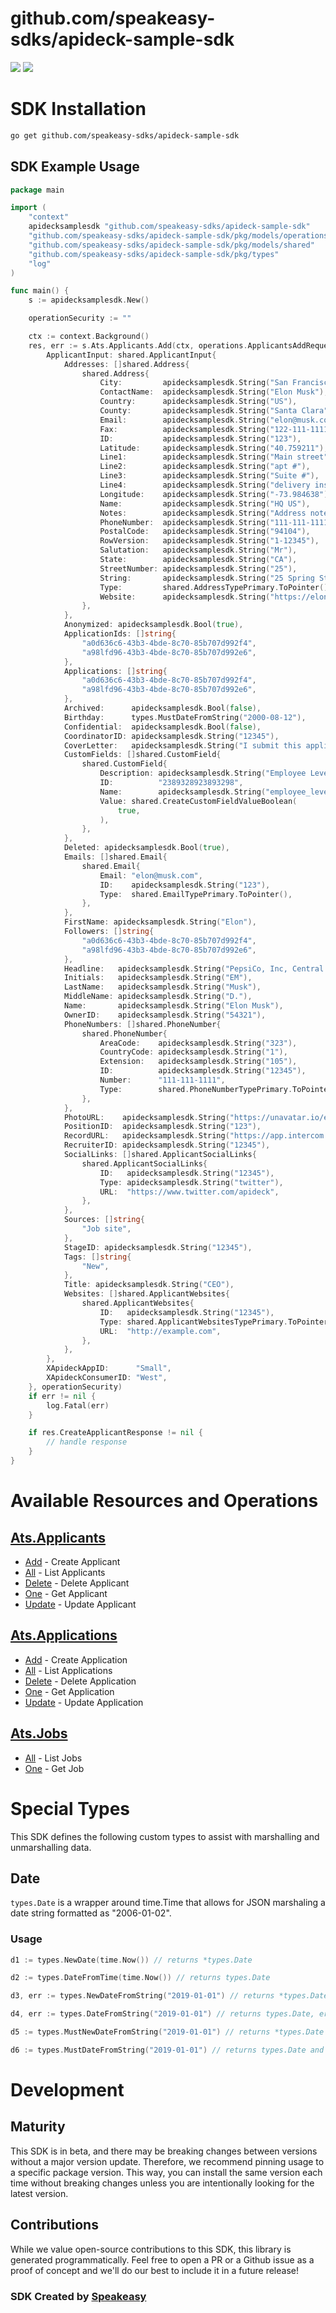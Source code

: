 # github.com/speakeasy-sdks/apideck-sample-sdk

<div align="left">
    <a href="https://speakeasyapi.dev/"><img src="https://custom-icon-badges.demolab.com/badge/-Built%20By%20Speakeasy-212015?style=for-the-badge&logoColor=FBE331&logo=speakeasy&labelColor=545454" /></a>
    <a href="https://github.com/speakeasy-sdks/apideck-sample-sdk.git/actions"><img src="https://img.shields.io/github/actions/workflow/status/speakeasy-sdks/apideck-sample-sdk/speakeasy_sdk_generation.yml?style=for-the-badge" /></a>
    
</div>

<!-- Start SDK Installation -->
# SDK Installation

```bash
go get github.com/speakeasy-sdks/apideck-sample-sdk
```
<!-- End SDK Installation -->

## SDK Example Usage
<!-- Start SDK Example Usage -->


```go
package main

import (
	"context"
	apidecksamplesdk "github.com/speakeasy-sdks/apideck-sample-sdk"
	"github.com/speakeasy-sdks/apideck-sample-sdk/pkg/models/operations"
	"github.com/speakeasy-sdks/apideck-sample-sdk/pkg/models/shared"
	"github.com/speakeasy-sdks/apideck-sample-sdk/pkg/types"
	"log"
)

func main() {
	s := apidecksamplesdk.New()

	operationSecurity := ""

	ctx := context.Background()
	res, err := s.Ats.Applicants.Add(ctx, operations.ApplicantsAddRequest{
		ApplicantInput: shared.ApplicantInput{
			Addresses: []shared.Address{
				shared.Address{
					City:         apidecksamplesdk.String("San Francisco"),
					ContactName:  apidecksamplesdk.String("Elon Musk"),
					Country:      apidecksamplesdk.String("US"),
					County:       apidecksamplesdk.String("Santa Clara"),
					Email:        apidecksamplesdk.String("elon@musk.com"),
					Fax:          apidecksamplesdk.String("122-111-1111"),
					ID:           apidecksamplesdk.String("123"),
					Latitude:     apidecksamplesdk.String("40.759211"),
					Line1:        apidecksamplesdk.String("Main street"),
					Line2:        apidecksamplesdk.String("apt #"),
					Line3:        apidecksamplesdk.String("Suite #"),
					Line4:        apidecksamplesdk.String("delivery instructions"),
					Longitude:    apidecksamplesdk.String("-73.984638"),
					Name:         apidecksamplesdk.String("HQ US"),
					Notes:        apidecksamplesdk.String("Address notes or delivery instructions."),
					PhoneNumber:  apidecksamplesdk.String("111-111-1111"),
					PostalCode:   apidecksamplesdk.String("94104"),
					RowVersion:   apidecksamplesdk.String("1-12345"),
					Salutation:   apidecksamplesdk.String("Mr"),
					State:        apidecksamplesdk.String("CA"),
					StreetNumber: apidecksamplesdk.String("25"),
					String:       apidecksamplesdk.String("25 Spring Street, Blackburn, VIC 3130"),
					Type:         shared.AddressTypePrimary.ToPointer(),
					Website:      apidecksamplesdk.String("https://elonmusk.com"),
				},
			},
			Anonymized: apidecksamplesdk.Bool(true),
			ApplicationIds: []string{
				"a0d636c6-43b3-4bde-8c70-85b707d992f4",
				"a98lfd96-43b3-4bde-8c70-85b707d992e6",
			},
			Applications: []string{
				"a0d636c6-43b3-4bde-8c70-85b707d992f4",
				"a98lfd96-43b3-4bde-8c70-85b707d992e6",
			},
			Archived:      apidecksamplesdk.Bool(false),
			Birthday:      types.MustDateFromString("2000-08-12"),
			Confidential:  apidecksamplesdk.Bool(false),
			CoordinatorID: apidecksamplesdk.String("12345"),
			CoverLetter:   apidecksamplesdk.String("I submit this application to express my sincere interest in the API developer position. In the previous role, I was responsible for leadership and ..."),
			CustomFields: []shared.CustomField{
				shared.CustomField{
					Description: apidecksamplesdk.String("Employee Level"),
					ID:          "2389328923893298",
					Name:        apidecksamplesdk.String("employee_level"),
					Value: shared.CreateCustomFieldValueBoolean(
						true,
					),
				},
			},
			Deleted: apidecksamplesdk.Bool(true),
			Emails: []shared.Email{
				shared.Email{
					Email: "elon@musk.com",
					ID:    apidecksamplesdk.String("123"),
					Type:  shared.EmailTypePrimary.ToPointer(),
				},
			},
			FirstName: apidecksamplesdk.String("Elon"),
			Followers: []string{
				"a0d636c6-43b3-4bde-8c70-85b707d992f4",
				"a98lfd96-43b3-4bde-8c70-85b707d992e6",
			},
			Headline:   apidecksamplesdk.String("PepsiCo, Inc, Central Perk"),
			Initials:   apidecksamplesdk.String("EM"),
			LastName:   apidecksamplesdk.String("Musk"),
			MiddleName: apidecksamplesdk.String("D."),
			Name:       apidecksamplesdk.String("Elon Musk"),
			OwnerID:    apidecksamplesdk.String("54321"),
			PhoneNumbers: []shared.PhoneNumber{
				shared.PhoneNumber{
					AreaCode:    apidecksamplesdk.String("323"),
					CountryCode: apidecksamplesdk.String("1"),
					Extension:   apidecksamplesdk.String("105"),
					ID:          apidecksamplesdk.String("12345"),
					Number:      "111-111-1111",
					Type:        shared.PhoneNumberTypePrimary.ToPointer(),
				},
			},
			PhotoURL:    apidecksamplesdk.String("https://unavatar.io/elon-musk"),
			PositionID:  apidecksamplesdk.String("123"),
			RecordURL:   apidecksamplesdk.String("https://app.intercom.io/contacts/12345"),
			RecruiterID: apidecksamplesdk.String("12345"),
			SocialLinks: []shared.ApplicantSocialLinks{
				shared.ApplicantSocialLinks{
					ID:   apidecksamplesdk.String("12345"),
					Type: apidecksamplesdk.String("twitter"),
					URL:  "https://www.twitter.com/apideck",
				},
			},
			Sources: []string{
				"Job site",
			},
			StageID: apidecksamplesdk.String("12345"),
			Tags: []string{
				"New",
			},
			Title: apidecksamplesdk.String("CEO"),
			Websites: []shared.ApplicantWebsites{
				shared.ApplicantWebsites{
					ID:   apidecksamplesdk.String("12345"),
					Type: shared.ApplicantWebsitesTypePrimary.ToPointer(),
					URL:  "http://example.com",
				},
			},
		},
		XApideckAppID:      "Small",
		XApideckConsumerID: "West",
	}, operationSecurity)
	if err != nil {
		log.Fatal(err)
	}

	if res.CreateApplicantResponse != nil {
		// handle response
	}
}

```
<!-- End SDK Example Usage -->

<!-- Start SDK Available Operations -->
# Available Resources and Operations



## [Ats.Applicants](docs/sdks/atsapplicants/README.md)

* [Add](docs/sdks/atsapplicants/README.md#add) - Create Applicant
* [All](docs/sdks/atsapplicants/README.md#all) - List Applicants
* [Delete](docs/sdks/atsapplicants/README.md#delete) - Delete Applicant
* [One](docs/sdks/atsapplicants/README.md#one) - Get Applicant
* [Update](docs/sdks/atsapplicants/README.md#update) - Update Applicant

## [Ats.Applications](docs/sdks/atsapplications/README.md)

* [Add](docs/sdks/atsapplications/README.md#add) - Create Application
* [All](docs/sdks/atsapplications/README.md#all) - List Applications
* [Delete](docs/sdks/atsapplications/README.md#delete) - Delete Application
* [One](docs/sdks/atsapplications/README.md#one) - Get Application
* [Update](docs/sdks/atsapplications/README.md#update) - Update Application

## [Ats.Jobs](docs/sdks/atsjobs/README.md)

* [All](docs/sdks/atsjobs/README.md#all) - List Jobs
* [One](docs/sdks/atsjobs/README.md#one) - Get Job
<!-- End SDK Available Operations -->

<!-- Start Dev Containers -->



<!-- End Dev Containers -->

<!-- Start Go Types -->
# Special Types

This SDK defines the following custom types to assist with marshalling and unmarshalling data.

## Date

`types.Date` is a wrapper around time.Time that allows for JSON marshaling a date string formatted as "2006-01-02".

### Usage

```go
d1 := types.NewDate(time.Now()) // returns *types.Date

d2 := types.DateFromTime(time.Now()) // returns types.Date

d3, err := types.NewDateFromString("2019-01-01") // returns *types.Date, error

d4, err := types.DateFromString("2019-01-01") // returns types.Date, error

d5 := types.MustNewDateFromString("2019-01-01") // returns *types.Date and panics on error

d6 := types.MustDateFromString("2019-01-01") // returns types.Date and panics on error
```
<!-- End Go Types -->

<!-- Placeholder for Future Speakeasy SDK Sections -->

# Development

## Maturity

This SDK is in beta, and there may be breaking changes between versions without a major version update. Therefore, we recommend pinning usage
to a specific package version. This way, you can install the same version each time without breaking changes unless you are intentionally
looking for the latest version.

## Contributions

While we value open-source contributions to this SDK, this library is generated programmatically.
Feel free to open a PR or a Github issue as a proof of concept and we'll do our best to include it in a future release!

### SDK Created by [Speakeasy](https://docs.speakeasyapi.dev/docs/using-speakeasy/client-sdks)
